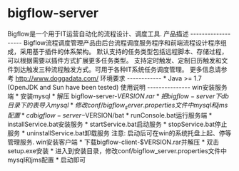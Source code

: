 bigflow-server
==============

Bigflow是一个用于IT运营自动化的流程设计、调度工具.    产品描述 -------------------  Bigflow流程调度管理产品由后台流程调度服务程序和前端流程设计程序组成，采用基于插件的体系架构。 默认支持的任务类型包括远程脚本、存储过程，可以根据需要以插件方式扩展更多任务类型。 支持定时触发、定制日历触发和文件到达触发三种流程触发方式。可用于各种IT系统任务调度管理。  更多信息请参考 http://www.doggadata.com/  环境要求 ------------   * Java >= 1.7 (OpenJDK and Sun have been tested)  使用说明 ---------------  win安装服务端 	 	* 安装mysql   * 解压 bigflow-server-$VERSION.rar   * 把bigflow-server下db目录下的表导入mysql   * 修改conf/bigflow_server.properties文件中mysql和jms配置   * cd bigflow-server-$VERSION/bat   * runConsole.bat运行服务端   * installService.bat安装服务   * startService.bat启动服务   * stopService.bat停止服务   * uninstallService.bat卸载服务  注意: 启动后可在win的系统托盘上起、停等管理服务.  win安装客户端 	 	* 下载bigflow-client-$VERSION.rar并解压 	* 双击setup.exe安装 	* 进入到安装目录，修改conf/bigflow_server.properties文件中mysql和jms配置 	* 启动即可
